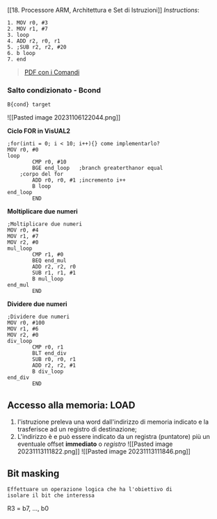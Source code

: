 [[18. Processore ARM, Architettura e Set di Istruzioni]]
_Instructions_:
```arm-asm
1. MOV r0, #3
2. MOV r1, #7
3. loop
4. ADD r2, r0, r1
5. ;SUB r2, r2, #20
6. b loop
7. end
```
> [PDF con i Comandi](https://www.dmi.unict.it/santoro/teaching/arch/slides/ARM-Instruction-Set.pdf)

### Salto condizionato - Bcond
	B{cond} target

![[Pasted image 20231106122044.png]]

**Ciclo FOR in VisUAL2**
```asm-arm
;for(inti = 0; i < 10; i++){} come implementarlo?
MOV r0, #0
loop
		CMP r0, #10
		BGE end_loop   ;branch greaterthanor equal
	;corpo del for
		ADD r0, r0, #1 ;incremento i++
		B loop
end_loop
		END
```

**Moltiplicare due numeri**
```asm-amr
;Moltiplicare due numeri
MOV r0, #4
MOV r1, #7
MOV r2, #0
mul_loop
		CMP r1, #0
		BEQ end_mul
		ADD r2, r2, r0
		SUB r1, r1, #1
		B mul_loop
end_mul
		END
```

**Dividere due numeri**
```asm-amr
;Dividere due numeri
MOV r0, #100
MOV r1, #6
MOV r2, #0
div_loop
		CMP r0, r1
		BLT end_div
		SUB r0, r0, r1
		ADD r2, r2, #1
		B div_loop
end_div
		END
```

## Accesso alla memoria: LOAD
1. l'istruzione preleva una word dall'indirizzo di memoria indicato e la trasferisce ad un registro di destinazione;
2. L'indirizzo è e può essere indicato da un registra (puntatore) più un eventuale offset **immediato** o *registro*
![[Pasted image 20231113111822.png]]
![[Pasted image 20231113111846.png]]

## Bit masking
	Effettuare un operazione logica che ha l'obiettivo di
	isolare il bit che interessa

R3 = b7, ..., b0

```asm-arm

```